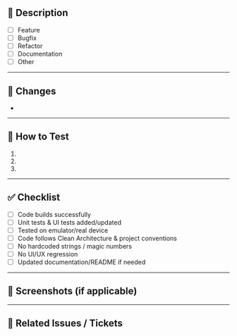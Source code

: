 ## 📌 Description
<!-- Provide a clear description of what this PR does.  
Explain the purpose, context, or linked issue. -->

- [ ] Feature
- [ ] Bugfix
- [ ] Refactor
- [ ] Documentation
- [ ] Other

---

## 🎯 Changes
<!-- List main changes in this PR -->
- 

---

## 🧪 How to Test
<!-- Steps to test this PR -->
1. 
2. 
3. 

---

## ✅ Checklist
- [ ] Code builds successfully
- [ ] Unit tests & UI tests added/updated
- [ ] Tested on emulator/real device
- [ ] Code follows Clean Architecture & project conventions
- [ ] No hardcoded strings / magic numbers
- [ ] No UI/UX regression
- [ ] Updated documentation/README if needed

---

## 📸 Screenshots (if applicable)
<!-- Add before/after screenshots or screen recordings -->

---

## 🔗 Related Issues / Tickets
<!-- Link issues, tasks, or discussions (e.g., Closes #123) -->
